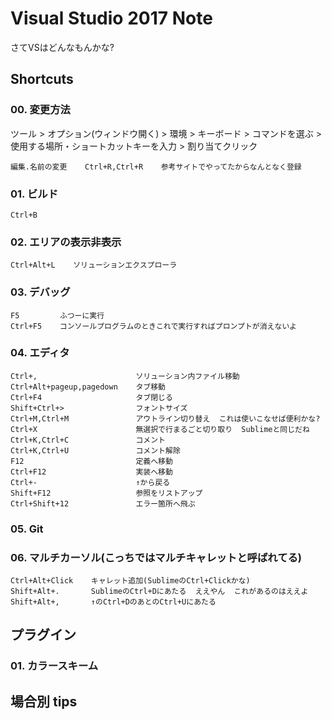 
Visual Studio 2017 Note
===

さてVSはどんなもんかな?

## Shortcuts

### 00. 変更方法

ツール > オプション(ウィンドウ開く) > 環境 > キーボード >
コマンドを選ぶ > 使用する場所・ショートカットキーを入力 > 割り当てクリック

    編集.名前の変更    Ctrl+R,Ctrl+R    参考サイトでやってたからなんとなく登録

### 01. ビルド

    Ctrl+B

### 02. エリアの表示非表示

    Ctrl+Alt+L    ソリューションエクスプローラ

### 03. デバッグ

    F5         ふつーに実行
    Ctrl+F5    コンソールプログラムのときこれで実行すればプロンプトが消えないよ

### 04. エディタ

    Ctrl+,                      ソリューション内ファイル移動
    Ctrl+Alt+pageup,pagedown    タブ移動
    Ctrl+F4                     タブ閉じる
    Shift+Ctrl+>                フォントサイズ
    Ctrl+M,Ctrl+M               アウトライン切り替え  これは使いこなせば便利かな?
    Ctrl+X                      無選択で行まるごと切り取り  Sublimeと同じだね
    Ctrl+K,Ctrl+C               コメント
    Ctrl+K,Ctrl+U               コメント解除
    F12                         定義へ移動
    Ctrl+F12                    実装へ移動
    Ctrl+-                      ↑から戻る
    Shift+F12                   参照をリストアップ
    Ctrl+Shift+12               エラー箇所へ飛ぶ

### 05. Git

### 06. マルチカーソル(こっちではマルチキャレットと呼ばれてる)

    Ctrl+Alt+Click    キャレット追加(SublimeのCtrl+Clickかな)
    Shift+Alt+.       SublimeのCtrl+Dにあたる  ええやん  これがあるのはええよ
    Shift+Alt+,       ↑のCtrl+DのあとのCtrl+Uにあたる

## プラグイン

### 01. カラースキーム

## 場合別 tips
